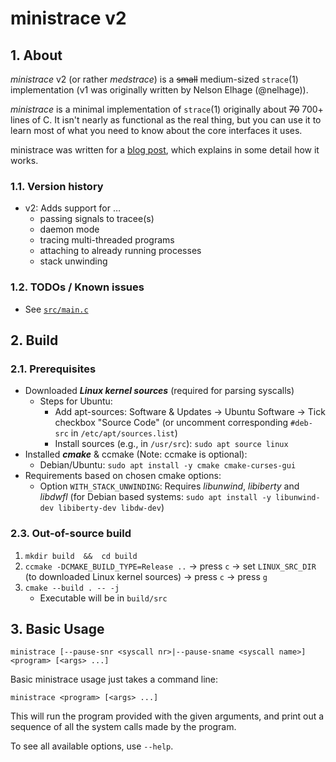# ministrace v2

## 1. About
*ministrace* v2 (or rather *medstrace*) is a ~~small~~ medium-sized `strace`(1) implementation (v1 was originally written by Nelson Elhage
(@nelhage)).

*ministrace* is a minimal implementation of `strace`(1) originally about ~~70~~ 700+
lines of C. It isn't nearly as functional as the real thing, but you
can use it to learn most of what you need to know about the core
interfaces it uses.

ministrace was written for a [blog post][1], which explains in some
detail how it works.

[1]: http://blog.nelhage.com/2010/08/write-yourself-an-strace-in-70-lines-of-code/

### 1.1. Version history
* v2: Adds support for &mldr;
  * passing signals to tracee(s)
  * daemon mode
  * tracing multi-threaded programs
  * attaching to already running processes
  * stack unwinding

### 1.2. TODOs / Known issues
* See [`src/main.c`](src/main.c)


## 2. Build
### 2.1. Prerequisites
* Downloaded ***Linux kernel sources*** (required for parsing syscalls)
  * Steps for Ubuntu:
    * Add apt-sources: Software & Updates &rarr; Ubuntu Software &rarr; Tick checkbox "Source Code" (or uncomment corresponding `#deb-src` in `/etc/apt/sources.list`)
    * Install sources (e.g., in `/usr/src`): `sudo apt source linux`
* Installed ***cmake*** & ccmake (Note: ccmake is optional):
    * Debian/Ubuntu: `sudo apt install -y cmake cmake-curses-gui`
* Requirements based on chosen cmake options:
  * Option `WITH_STACK_UNWINDING`: Requires *libunwind*, *libiberty* and *libdwfl* (for Debian based systems: `sudo apt install -y libunwind-dev libiberty-dev libdw-dev`)


### 2.3. Out-of-source build
1. `mkdir build  &&  cd build`
2. `ccmake -DCMAKE_BUILD_TYPE=Release ..` &rarr; press `c` &rarr; set `LINUX_SRC_DIR` (to downloaded Linux kernel sources) &rarr; press `c` &rarr; press `g`
3. `cmake --build . -- -j`
    * Executable will be in `build/src`


## 3. Basic Usage
```ministrace [--pause-snr <syscall nr>|--pause-sname <syscall name>] <program> [<args> ...]```

Basic ministrace usage just takes a command line:

```ministrace <program> [<args> ...]```

This will run the program provided with the given arguments, and print
out a sequence of all the system calls made by the program.

To see all available options, use `--help`.

